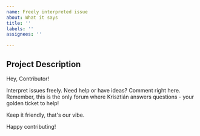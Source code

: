 ```yaml
---
name: Freely interpreted issue
about: What it says
title: ''
labels: ''
assignees: ''

---
```


## Project Description

Hey, Contributor!

Interpret issues freely. Need help or have ideas? Comment right here. Remember, this is the only forum where Krisztián answers questions - your golden ticket to help!

Keep it friendly, that's our vibe.

Happy contributing!
